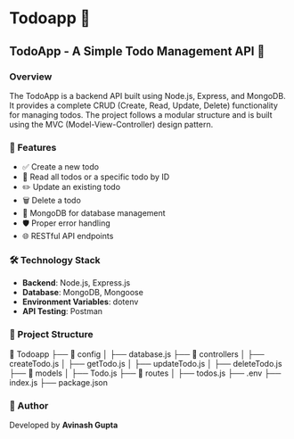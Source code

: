 # Todoapp 📜

## TodoApp - A Simple Todo Management API 📝

### Overview
The TodoApp is a backend API built using Node.js, Express, and MongoDB. It provides a complete CRUD (Create, Read, Update, Delete) functionality for managing todos. The project follows a modular structure and is built using the MVC (Model-View-Controller) design pattern.

### 🚀 Features
- ✅ Create a new todo  
- 📄 Read all todos or a specific todo by ID  
- ✏️ Update an existing todo  
- 🗑 Delete a todo  
- 📂 MongoDB for database management  
- 🛡 Proper error handling  
- 🌐 RESTful API endpoints  

### 🛠 Technology Stack
- **Backend**: Node.js, Express.js  
- **Database**: MongoDB, Mongoose  
- **Environment Variables**: dotenv  
- **API Testing**: Postman  

### 📁 Project Structure
📂 Todoapp ├── 📁 config │ ├── database.js ├── 📁 controllers │ ├── createTodo.js │ ├── getTodo.js │ ├── updateTodo.js │ ├── deleteTodo.js ├── 📁 models │ ├── Todo.js ├── 📁 routes │ ├── todos.js ├── .env ├── index.js ├── package.json


### 📌 Author
Developed by **Avinash Gupta**

